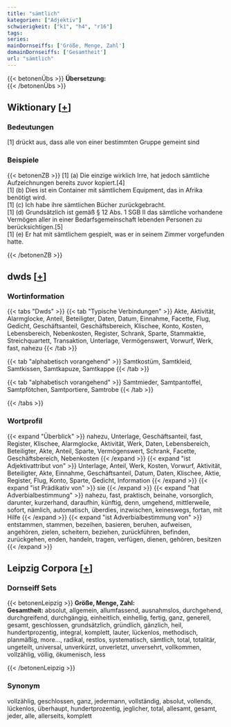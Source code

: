 ```yaml
---
title: "sämtlich"
kategorien: ["Adjektiv"]
schwierigkeit: ["k1", "h4", "r16"]
tags:
series:
mainDornseiffs: ['Größe, Menge, Zahl']
domainDornseiffs: ['Gesamtheit']
url: "sämtlich"
---
```


{{< betonenÜbs >}}
**Übersetzung:**  
{{< /betonenÜbs >}}

## Wiktionary [[+](https://de.wiktionary.org/wiki/sämtlich)]

### Bedeutungen
[1] drückt aus, dass alle von einer bestimmten Gruppe gemeint sind  

### Beispiele
{{< betonenZB >}}
[1] (a) Die einzige wirklich Irre, hat jedoch sämtliche Aufzeichnungen bereits zuvor kopiert.[4]  
[1] (b) Dies ist ein Container mit sämtlichem Equipment, das in Afrika benötigt wird.  
[1] (c) Ich habe ihre sämtlichen Bücher zurückgebracht.  
[1] (d) Grundsätzlich ist gemäß § 12 Abs. 1 SGB II das sämtliche vorhandene Vermögen aller in einer Bedarfsgemeinschaft lebenden Personen zu berücksichtigen.[5]  
[1] (e) Er hat mit sämtlichem gespielt, was er in seinem Zimmer vorgefunden hatte.  

{{< /betonenZB >}}


## dwds [[+](https://www.dwds.de/wb/sämtlich)]

### Wortinformation
{{< tabs "Dwds" >}}
{{< tab "Typische Verbindungen" >}}
Akte, Aktivität, Alarmglocke, Anteil, Beteiligter, Daten, Datum, Einnahme, Facette, Flug, Gedicht, Geschäftsanteil, Geschäftsbereich, Klischee, Konto, Kosten, Lebensbereich, Nebenkosten, Register, Schrank, Sparte, Stammaktie, Streichquartett, Transaktion, Unterlage, Vermögenswert, Vorwurf, Werk, fast, nahezu
{{< /tab >}}

{{< tab "alphabetisch vorangehend" >}}
Samtkostüm, Samtkleid, Samtkissen, Samtkapuze, Samtkappe
{{< /tab >}}

{{< tab "alphabetisch vorangehend" >}}
Samtmieder, Samtpantoffel, Samtpfötchen, Samtportiere, Samtrobe
{{< /tab >}}

{{< /tabs >}}

### Wortprofil
{{< expand "Überblick" >}} nahezu, Unterlage, Geschäftsanteil, fast, Register, Klischee, Alarmglocke, Aktivität, Werk, Daten, Lebensbereich, Beteiligter, Akte, Anteil, Sparte, Vermögenswert, Schrank, Facette, Geschäftsbereich, Nebenkosten {{< /expand >}}
{{< expand "ist Adjektivattribut von" >}} Unterlage, Anteil, Werk, Kosten, Vorwurf, Aktivität, Beteiligter, Akte, Einnahme, Geschäftsanteil, Datum, Daten, Klischee, Aktie, Register, Flug, Konto, Sparte, Gedicht, Information {{< /expand >}}
{{< expand "ist Prädikativ von" >}} sie {{< /expand >}}
{{< expand "hat Adverbialbestimmung" >}} nahezu, fast, praktisch, beinahe, vorsorglich, darunter, kurzerhand, daraufhin, künftig, denn, umgehend, mittlerweile, sofort, nämlich, automatisch, überdies, inzwischen, keineswegs, fortan, mit Hilfe {{< /expand >}}
{{< expand "ist Adverbialbestimmung von" >}} entstammen, stammen, bezeihen, basieren, beruhen, aufweisen, angehören, zielen, scheitern, beziehen, zurückführen, befinden, zurückgehen, enden, handeln, tragen, verfügen, dienen, gehören, besitzen {{< /expand >}}

## Leipzig Corpora [[+](https://corpora.uni-leipzig.de/en/res?word=sämtlich&corpusId=deu_newscrawl-public_2018)]

### Dornseiff Sets
{{< betonenLeipzig >}}
**Größe, Menge, Zahl:**  
**Gesamtheit:** absolut, allgemein, allumfassend, ausnahmslos, durchgehend, durchgreifend, durchgängig, einheitlich, einhellig, fertig, ganz, generell, gesamt, geschlossen, grundsätzlich, gründlich, gänzlich, heil, hundertprozentig, integral, komplett, lauter, lückenlos, methodisch, planmäßig, more..., radikal, restlos, systematisch, sämtlich, total, totalitär, ungeteilt, universal, unverkürzt, unverletzt, unversehrt, vollkommen, vollzählig, völlig, ökumenisch, less  

{{< /betonenLeipzig >}}

### Synonym
vollzählig, geschlossen, ganz, jedermann, vollständig, absolut, vollends, lückenlos, überhaupt, hundertprozentig, jeglicher, total, allesamt, gesamt, jeder, alle, allerseits, komplett

